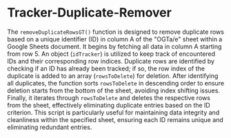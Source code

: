 # Tracker-Duplicate-Remover
The `removeDuplicateRowsGT()` function is designed to remove duplicate rows based on a unique identifier (ID) in column A of the "OGTa/e" sheet within a Google Sheets document. It begins by fetching all data in column A starting from row 5. An object (`idTracker`) is utilized to keep track of encountered IDs and their corresponding row indices. Duplicate rows are identified by checking if an ID has already been tracked; if so, the row index of the duplicate is added to an array (`rowsToDelete`) for deletion. After identifying all duplicates, the function sorts `rowsToDelete` in descending order to ensure deletion starts from the bottom of the sheet, avoiding index shifting issues. Finally, it iterates through `rowsToDelete` and deletes the respective rows from the sheet, effectively eliminating duplicate entries based on the ID criterion. This script is particularly useful for maintaining data integrity and cleanliness within the specified sheet, ensuring each ID remains unique and eliminating redundant entries.
